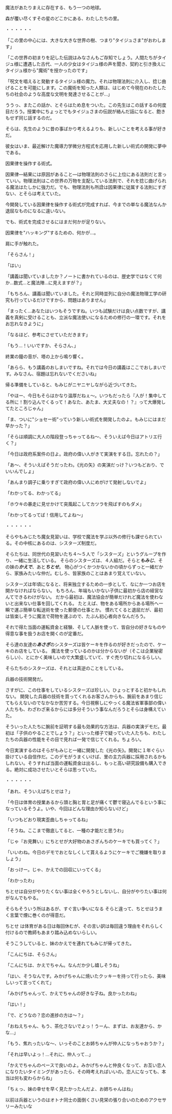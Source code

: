 
魔法があたりまえに存在する、もう一つの地球。

森が覆い尽くすその星のどこかにある、わたしたちの里。


・・・・・・


「この里の中心には、大きな大きな世界の樹、つまり"タイジュさま"がおわします」


「この世界の初まりを記した伝説はみなさんもご存知でしょう。人間たちがタイジュ様に遭遇した古代、一人の少女はタイジュ様の声を聞き、契約と引き換えにタイジュ様から"魔術"を授かったのです」

「呪文を唱えると発動するタイジュ様の魔力。それは物理法則に介入し、捻じ曲げることを可能にします。この魔術を知った人類は、はじめて今現在のわたしたちの社会のような高度な文明を発達させることが…」

ううっ、またこの話か、とそらはため息をついた。この先生はこの話するの何度目だろう。授業中にちょっとでもタイジュさまの伝説が絡んだ話になると、飽きもせず同じ話するのだ。

そらは、先生のように昔の事ばかり考えるよりも、新しいことを考える事が好きだ。

彼女はいま、最近解けた魔導力学微分方程式を応用した新しい術式の開発に夢中である。

因果律を操作する術式。

因果律―結果には原因があること―は物理法則のさらに上位にある法則だと言っていい。物理法則はこの世界の万物を支配している法則で、それを捻じ曲げられる魔法はたしかに強力だ。でも、物理法則も所詮は因果律に従属する法則にすぎない、とそらは考えていた。

今開発している因果律を操作する術式が完成すれば、今までの単なる魔法なんか退屈なものになるに違いない。

でも、術式を完成させるにはまだ何かが足りない。

因果律を"ハッキング"するための、何かが…。


肩に手が触れた。


「そらさん！」

「はい」


「講義は聞いていましたか？ノートに書かれているのは、歴史学ではなくて何か…数式…と魔法陣…に見えますが？」


「もちろん、講義は聞いていました。それと同時並列に自分の魔法物理工学の研究も行っているだけですから、問題はありません」


「まったく…あなたはいつもそうですね。いつも試験だけは良い点数ですが、講義を真剣に受けることも、立派な魔法使いになるための修行の一環です。それをお忘れなきように」


「なるほど、参考にさせていただきます」

「もう…！いいですか、そらさん、」

終業の鐘の音が、塔の上から鳴り響く。


「あらら、もう講義のおしまいですね。それでは今日の講義はここでおしまいです。みなさん、宿題は忘れないでくださいね」

帰る準備をしていると、もみじがニヤニヤしながら近づいてきた。

「やほー、今日もそらはかなり温厚だねぇ〜。いつもだったら『人が！集中してる所に！割り込んでくるって！あなた、あたま、大丈夫なの！？』って大爆発してたところじゃん」

「ま、ついに"ショセー術"っていう新しい術式を開発したのよ。もみじにはまだ早かった？」

「そらは順調に大人の階段登っちゃってるね～、そういえば今日はアトリエ行く？」

「今日は政府系案件の日よ。政府の偉い人がきて実演をする日。忘れたの？」

「あ～、そういえばそうだったわ。《光の矢》の実演だっけ？いつもどおり、でいいんでしょ」

「あんまり調子に乗りすぎて政府の偉い人にめがけて発射しないでよ」

「わかってる、わかってる」

「ホウキの暴走に見せかけて突風起こしてカツラを飛ばすのもダメ」

「わかってるってば！信用してよね～」

<!---
 うーん以下で説明文が続くのがきもい
 できるだけ場面で、ストーリーで、なんとなく説明していきたい。
-->

・・・・・・

そらやもみじたち魔女見習いは、学校で魔法を学ぶ以外の修行も課せられている。その中核にあるのは、シスターズ制度だ。

そらたちは、同世代の見習いたち４～５人で「シスターズ」というグループを作り、一緒に生活している。
そらのシスターズは、４人組だ。そらと***もみじ***、その妹の***かえで***、あと***ちとせ***。
物心がつくかつかないかの頃からずっと一緒だから、家族みたいな仲だ。むしろ、皆家族のことはあまり覚えていない。

シスターズは年頃になると、将来独立するための一歩として、なにか一つお店を開かなければならない。
もちろん、年端もいかない子供に最初から店の経営なんてできるわけがない。
だから最初は、魔法協会が簡単だけれど魔法を使わないと出来ない仕事を回してくれる。
たとえば、物をある場所からある場所へ一瞬で運ぶ簡単な転送術を使った郵便の仕事とか。
慣れてくると退屈だが、最初は皆楽しそうに魔法で荷物を運ぶので、たぶん初心者向きなんだろう。

それで得た当面の運転資金と経験、そして人脈を使って、皆自分の好きなものや得意な事を扱うお店を開くのが定番だ。

そら達の友達の***あさぎ***のシスターズは皆ケーキを作るのが好きだったので、ケーキのお店をしている。
魔法を使っているのかは分からないが（そこは企業秘密らしい）、とにかく美味しいので大繁盛していて、すぐ売り切れになるらしい。

そらたちのシスターズは、それとは真逆のことをしている。

兵器の技術開発だ。

さすがに、この仕事をしているシスターズは珍しい。ひょっとすると初かもしれない。 開発した兵器の技術を買ってくれるお客さんからも、腕前をあまり信じてもらえないのでなかなか苦労する。今日視察しにやっくる魔法省軍事部の偉い人たちも、わざわざ来るからには多分そういう事なんだろうとそらは身構えていた。

そういった人たちに腕前を証明する最も効果的な方法は、兵器の実演デモだ。最初は「子供のやることでしょう？」といった様子で疑っていた人たちも、わたしたちの兵器の性能をその目で見れば一発で信じてくれる。ちょろい。

今日実演するのはそらがもみじと一緒に開発した《光の矢》。開発に１年ぐらい掛けている自信作だ。このデモがうまくいけば、里の主力兵器に採用されるかもしれない。そうすれば当面の運転資金は出るし、もっと高い研究設備も購入できる。絶対に成功させたいとそらは思っていた。

・・・・・・

「あれ、そういえばちとせは？」

「今日は体育の授業あるから頭と胸と胃と足が痛くて鬱で寝込んでるという事になっているそうよ。いや、今回はどんな理由か知らないけど」

「いつもどおり現実歪曲しちゃってるね」

「そうね。ここまで徹底してると、一種の才能だと思うわ」

「じゃ『お見舞い』にちとせが大好物のあさぎんちのケーキでも買ってく？」

「いいわね。今日のデモでおとなしくして貰えるようにケーキでご機嫌を取りましょう」

「おっけー。じゃ、かえでの回収にいってくる」

「わかったわ」

ちとせは自分がやりたくない事は全くやろうとしないし、自分がやりたい事は何がなんでもやる。    

そらもそういう所はあるが、すぐ言い争いになる そらと違って、ちとせはうまく言葉で煙に巻くのが得意だ。

ちとせ は体育がある日は毎回休むが、その言い訳は毎回違う理由をそれらしく付けるので教師もあまり踏み込めないらしい。

そうこうしていると、妹のかえでを連れてもみじが帰ってきた。

「こんにちは、そらさん」

「こんにちは、かえでちゃん。なんだか少し嬉しそうね」

「はい、そうなんです。みかげちゃんに焼いたクッキーを持って行ったら、美味しいって言ってくれて」

「みかげちゃんって、かえでちゃんの好きな子ね。良かったわね」

「はい！」

「で、どうなの？恋の進捗の方は〜？」

「おねえちゃん、もう、茶化さないでよっ！うーん、まずは、お友達から、かな…」

「もう、焦れったいな〜、いっそのことお姉ちゃんが仲人になっちゃおうか？」

「それは早いよっ！…それに、仲人って…」

「かえでちゃんのペースで良いのよ。みかげちゃんと仲良くなって、お互い恋人になりたいタイミングがあったら、その時考えればいいの。恋人になっても、本当は何も変わらからね」

「ちぇっ、妹の幸せを早く見たかったんだよ、お姉ちゃんはね」



以前は兵器というのはオトナ同士の面倒くさい見栄の張り合いのためのアクセサリーみたいな

